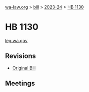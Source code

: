 [wa-law.org](/) > [bill](/bill/) > [2023-24](/bill/2023-24/) > [HB 1130](/bill/2023-24/hb/1130/)

# HB 1130
[leg.wa.gov](https://app.leg.wa.gov/billsummary?BillNumber=1130&Year=2023&Initiative=false)

## Revisions
* [Original Bill](1/)

## Meetings
